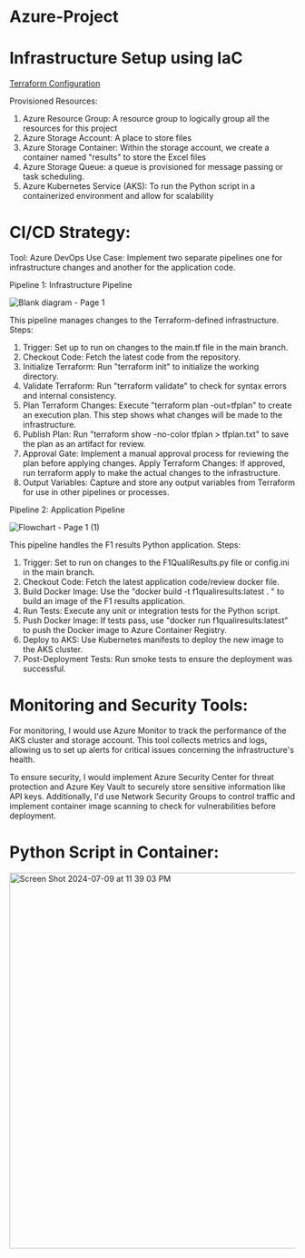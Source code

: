 # Azure-Project

# Infrastructure Setup using IaC

[Terraform Configuration](main.tf)

Provisioned Resources:
1. Azure Resource Group: A resource group to logically group all the resources for this project
2. Azure Storage Account: A place to store files
3. Azure Storage Container: Within the storage account, we create a container named "results" to store the Excel files
4. Azure Storage Queue: a queue is provisioned for message passing or task scheduling.
5. Azure Kubernetes Service (AKS): To run the Python script in a containerized environment and allow for scalability


# CI/CD Strategy:
Tool: Azure DevOps 
Use Case: Implement two separate pipelines one for infrastructure changes and another for the application code.

Pipeline 1: Infrastructure Pipeline

![Blank diagram - Page 1](https://github.com/Ik3Ogwu/Azure-Project/assets/161030400/a3c7a847-5a18-4c50-86e1-bcbd34ec6b0c)

This pipeline manages changes to the Terraform-defined infrastructure.
Steps:
1. Trigger: Set up to run on changes to the main.tf file in the main branch.
2. Checkout Code: Fetch the latest code from the repository.
3. Initialize Terraform: Run "terraform init" to initialize the working directory.
4. Validate Terraform: Run "terraform validate" to check for syntax errors and internal consistency.
5. Plan Terraform Changes: Execute "terraform plan -out=tfplan" to create an execution plan. This step shows what changes will be made to the infrastructure.
6. Publish Plan: Run "terraform show -no-color tfplan > tfplan.txt" to save the plan as an artifact for review.
7. Approval Gate: Implement a manual approval process for reviewing the plan before applying changes.
Apply Terraform Changes: If approved, run terraform apply to make the actual changes to the infrastructure.
8. Output Variables: Capture and store any output variables from Terraform for use in other pipelines or processes.

Pipeline 2: Application Pipeline

![Flowchart - Page 1 (1)](https://github.com/Ik3Ogwu/Azure-Project/assets/161030400/93329b28-dcc5-492e-a111-e67955cf4781)

This pipeline handles the F1 results Python application.
Steps:
1. Trigger: Set to run on changes to the F1QualiResults.py file or config.ini in the main branch.
2. Checkout Code: Fetch the latest application code/review docker file.
3. Build Docker Image: Use the "docker build -t f1qualiresults:latest . " to build an image of the F1 results application.
4. Run Tests: Execute any unit or integration tests for the Python script.
5. Push Docker Image: If tests pass, use "docker run f1qualiresults:latest" to push the Docker image to Azure Container Registry.
6. Deploy to AKS: Use Kubernetes manifests to deploy the new image to the AKS cluster.
7. Post-Deployment Tests: Run smoke tests to ensure the deployment was successful.

# Monitoring and Security Tools:
For monitoring, I would use Azure Monitor to track the performance of the AKS cluster and storage account. This tool collects metrics and logs, allowing us to set up alerts for critical issues concerning the infrastructure's health.

To ensure security, I would implement Azure Security Center for threat protection and Azure Key Vault to securely store sensitive information like API keys. Additionally, I'd use Network Security Groups to control traffic and implement container image scanning to check for vulnerabilities before deployment.

# Python Script in Container:
<img width="662" alt="Screen Shot 2024-07-09 at 11 39 03 PM" src="https://github.com/Ik3Ogwu/Azure-Project/assets/161030400/94caf628-f3c7-4ac8-890c-c96039bf3efe">



